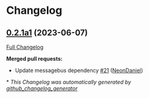 # Changelog

## [0.2.1a1](https://github.com/NeonGeckoCom/neon-phal-plugin-linear_led/tree/0.2.1a1) (2023-06-07)

[Full Changelog](https://github.com/NeonGeckoCom/neon-phal-plugin-linear_led/compare/0.2.0...0.2.1a1)

**Merged pull requests:**

- Update messagebus dependency [\#21](https://github.com/NeonGeckoCom/neon-phal-plugin-linear_led/pull/21) ([NeonDaniel](https://github.com/NeonDaniel))



\* *This Changelog was automatically generated by [github_changelog_generator](https://github.com/github-changelog-generator/github-changelog-generator)*
